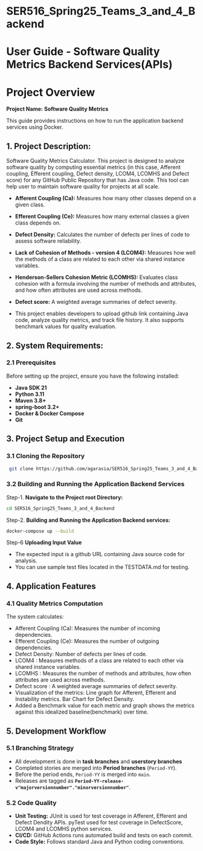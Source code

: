 # SER516_Spring25_Teams_3_and_4_Backend

# User Guide - Software Quality Metrics Backend Services(APIs)

# Project Overview

**Project Name:** **Software Quality Metrics**

This guide provides instructions on how to run the application backend services using Docker.

## 1. Project Description:
Software Quality Metrics Calculator. This project is designed to analyze software quality by computing essential metrics (in this case, Afferent coupling, Efferent coupling, Defect density, LCOM4, LCOMHS and Defect score) for any GitHub Public Repository that has Java code. This tool can help user to maintain software quality for projects at all scale.
* **Afferent Coupling (Ca):** Measures how many other classes depend on a given class.
* **Efferent Coupling (Ce):** Measures how many external classes a given class depends on.
* **Defect Density:** Calculates the number of defects per lines of code to assess software reliability.
* **Lack of Cohesion of Methods - version 4 (LCOM4):** Measures how well the methods of a class are related to each other via shared instance variables.
* **Henderson-Sellers Cohesion Metric (LCOMHS):** Evaluates class cohesion with a formula involving the number of methods and attributes, and how often attributes are used across methods.
* **Defect score:** A weighted average summaries of defect severity.

* This project enables developers to upload github link containing Java code, analyze quality metrics, and track file history. It also supports benchmark values for quality evaluation.

## 2. System Requirements:

### 2.1 Prerequisites

Before setting up the project, ensure you have the following installed:
* **Java SDK 21**
* **Python 3.11**
* **Maven 3.8+**
* **spring-boot 3.2+**
* **Docker & Docker Compose**
* **Git**

## 3. Project Setup and Execution

### 3.1 Cloning the Repository
   ```bash
    git clone https://github.com/agarasia/SER516_Spring25_Teams_3_and_4_Backend.git
```

### 3.2 Building and Running the Application Backend Services

Step-1. **Navigate to the Project root Directory:**
   ```bash
   cd SER516_Spring25_Teams_3_and_4_Backend
   ```
Step-2. **Building and Running the Application Backend services:**
   ```bash
   docker-compose up --build
   ```

Step-6 **Uploading Input Value**

- The expected input is a github URL containing Java source code for analysis.
- You can use sample test files located in the TESTDATA.md for testing.

## 4. Application Features
### 4.1 Quality Metrics Computation

The system calculates:

* Afferent Coupling (Ca): Measures the number of incoming dependencies. 
* Efferent Coupling (Ce): Measures the number of outgoing dependencies.
* Defect Density: Number of defects per lines of code.
* LCOM4 :  Measures methods of a class are related to each other via shared instance variables.
* LCOMHS : Measures the number of methods and attributes, how often attributes are used across methods.
* Defect score : A weighted average summaries of defect severity.
* Visualization of the metrics: Line graph for Afferent, Efferent and Instability metrics. Bar Chart for Defect Density.
* Added a Benchmark value for each metric and graph shows the metrics against this idealized baseline(benchmark) over time.

## 5. Development Workflow

### 5.1 Branching Strategy

- All development is done in **task branches** and **userstory branches**
- Completed stories are merged into **Period branches** (`Period-YY`).
- Before the period ends, `Period-YY` is merged into `main`.
- Releases are tagged as **`Period-YY-release-v"majorversionnumber"."minorversionnumber"`**.

### 5.2 Code Quality

- **Unit Testing:** JUnit is used for test coverage in Afferent, Efferent and Defect Dendity APIs. pyTest used for test coverage in DefectScore, LCOM4 and LCOMHS python services.
- **CI/CD:** GitHub Actions runs automated build and tests on each commit.
- **Code Style:** Follows standard Java and Python coding conventions.